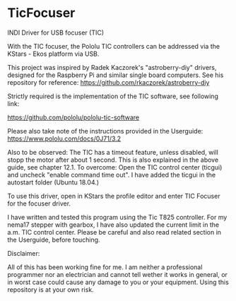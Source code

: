 # TicFocuser
INDI Driver for USB focuser (TIC)

With the TIC focuser, the Pololu TIC controllers can be addressed via the KStars - Ekos platform via USB. 

This project was inspired by Radek Kaczorek's "astroberry-diy" drivers, designed for the Raspberry Pi and similar single board computers. See his repository for reference: https://github.com/rkaczorek/astroberry-diy

Strictly required is the implementation of the TIC software, see following link:

https://github.com/pololu/pololu-tic-software

Please also take note of the instructions provided in the Userguide:
https://www.pololu.com/docs/0J71/3.2

Also to be observed: The TIC has a timeout feature, unless disabled, will stopp the motor after about 1 second. This is also explained in the above guide, see chapter 12.1. To overcome: Open the TIC control center (ticgui) and uncheck "enable command time  out". I have added the ticgui in the autostart folder (Ubuntu 18.04.)

To use this driver, open in KStars the profile editor and enter TIC Focuser for the focuser driver.

I have written and tested this program using the Tic T825 controller. For my nema17 stepper with gearbox, I have also updated the current limit in the a.m. TIC control center. Please be careful and also read related section in the Userguide, before touching.

Disclaimer:

All of this has been working fine for me. I am neither a professional programmer nor an electrician and cannot tell wether it works in general, or in worst case could cause any damage to you or your equipment. Using this repository is at your own risk.

